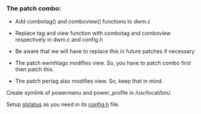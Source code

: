 ### The patch combo:

- Add combotag() and comboview() functions to dwm.c
- Replace tag and view function with combotag and comboview respectively in dwm.c and config.h
- Be aware that we will have to replace this in future patches if necessary

- The patch ewmhtags modifies view. So, you have to patch combo first then patch this.
- The patch pertag also modifies view. So, keep that in mind.

Create symlink of powermenu and power_profile in /usr/local/bin/.

Setup [slstatus](../../tree/master/slstatus-1.0) as you need in its [config.h](../../tree/master/slstatus-1.0/config.h) file.
